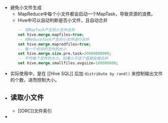 - 避免小文件生成
	- MapReduce中每个小文件都会启动一个MapTask，导致资源的浪费。
	- Hive中可以自动判断是否小文件，且自动合并
	  ```SQL
	  -- 将MapTask产生的小文件合并
	  set hive.merge.mapfiles=true;
	  -- 将ReduceTask产生的小文件进行合并
	  set hive.merge.mapredfiles=true;
	  -- 每一个合并的文件的大小
	  set hive.merge.size.pre.task=26000000000;
	  -- 平均每个文件的大小，如果小于这个值就会被合并
	  set hive.merge.smallfiles.avgsize=160000000;
	  ```
- 实际使用中，是在 [[Hive SQL]] 后加 `distribute by rand()` 来控制输出文件的个数，进而控制大小。
- 读取小文件
	-
	- [[ORC]]文件索引
-
